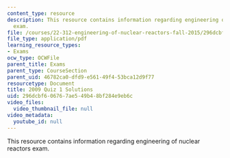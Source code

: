 ```yaml
---
content_type: resource
description: This resource contains information regarding engineering of nuclear reactors
  exam.
file: /courses/22-312-engineering-of-nuclear-reactors-fall-2015/296dcbf606767ae549b48bf284e9eb6c_MIT22_312F15_quiz1_2009Sol.pdf
file_type: application/pdf
learning_resource_types:
- Exams
ocw_type: OCWFile
parent_title: Exams
parent_type: CourseSection
parent_uid: 46782ca0-dfd9-e561-49f4-53bca12d9f77
resourcetype: Document
title: 2009 Quiz 1 Solutions
uid: 296dcbf6-0676-7ae5-49b4-8bf284e9eb6c
video_files:
  video_thumbnail_file: null
video_metadata:
  youtube_id: null
---
```

This resource contains information regarding engineering of nuclear reactors exam.

